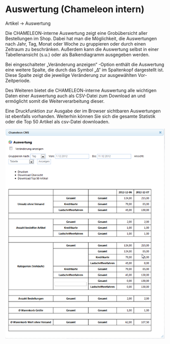 # Auswertung (Chameleon intern)

Artikel → Auswertung

Die CHAMELEON-interne Auswertung zeigt eine Grobübersicht aller Bestellungen im Shop. Dabei hat man die Möglichkeit, die Auswertungen nach Jahr, Tag, Monat oder Woche zu gruppieren oder durch einen Zeitraum zu beschränken. Außerdem kann die Auswertung selbst in einer Tabellenansicht (s.u.) oder als Balkendiagramm ausgegeben werden.

Bei eingeschalteter „Veränderung anzeigen“ -Option enthält die Auswertung eine weitere Spalte, die durch das Symbol „Δ“ im Spaltenkopf dargestellt ist. Diese Spalte zeigt die jeweilige Veränderung zur ausgewählten Vor-Zeitperiode.

Des Weiteren bietet die CHAMELEON-interne Auswertung alle wichtigen Daten einer Auswertung auch als CSV-Datei zum Download an und ermöglicht somit die Weiterverarbeitung dieser.

Eine Druckfunktion zur Ausgabe der im Browser sichtbaren Auswertungen ist ebenfalls vorhanden. Weiterhin können Sie sich die gesamte Statistik oder die Top 50 Artikel als csv-Datei downloaden.

![](bild49.png)

